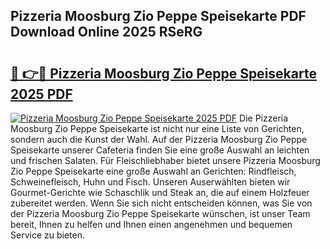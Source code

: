 ## Pizzeria Moosburg Zio Peppe Speisekarte PDF Download Online 2025 RSeRG

# <h2><a href="http://gc7icg.nevu.top/?p=Pizzeria+Moosburg+Zio+Peppe+Speisekarte">🔗 👉🔴 Pizzeria Moosburg Zio Peppe Speisekarte 2025 PDF</a></h2>

[![Pizzeria Moosburg Zio Peppe Speisekarte 2025 PDF](https://i.imgur.com/dBaPXMq.png)](http://gc7icg.nevu.top/?p=Pizzeria+Moosburg+Zio+Peppe+Speisekarte)
Die Pizzeria Moosburg Zio Peppe Speisekarte ist nicht nur eine Liste von Gerichten, sondern auch die Kunst der Wahl. Auf der Pizzeria Moosburg Zio Peppe Speisekarte unserer Cafeteria finden Sie eine große Auswahl an leichten und frischen Salaten. Für Fleischliebhaber bietet unsere Pizzeria Moosburg Zio Peppe Speisekarte eine große Auswahl an Gerichten: Rindfleisch, Schweinefleisch, Huhn und Fisch. Unseren Auserwählten bieten wir Gourmet-Gerichte wie Schaschlik und Steak an, die auf einem Holzfeuer zubereitet werden. Wenn Sie sich nicht entscheiden können, was Sie von der Pizzeria Moosburg Zio Peppe Speisekarte wünschen, ist unser Team bereit, Ihnen zu helfen und Ihnen einen angenehmen und bequemen Service zu bieten.
